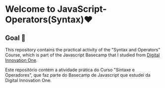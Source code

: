 # Welcome to JavaScript-Operators(Syntax):heart:

## Goal :dart:
This repository contains the practical activity of the "Syntax and Operators" Course, which is part of the Javascript Basecamp that I studied from  [Digital Innovation One](https://digitalinnovation.one/).

Este repositório contém a atividade prática do Curso "Sintaxe e Operadores", que faz parte do Basecamp de Javascript que estudei da Digital Innovation One.
